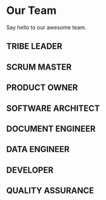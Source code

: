 
<script setup>
import { 
  VPTeamPage,
  VPTeamPageTitle,
  VPTeamMembers,
  VPTeamPageSection 
} from 'vitepress/theme'

const productOwner = [
  {
    avatar: 'https://www.github.com/yyx990803.png',
    name: 'Evan You',
    title: 'Creator',
    links: [
      { icon: 'github', link: 'https://github.com/yyx990803' },
      { icon: 'twitter', link: 'https://twitter.com/youyuxi' }
    ]
  },
];
const tribeLeader = [
  {
    avatar: 'https://www.github.com/yyx990803.png',
    name: 'Evan You',
    title: 'Creator',
    links: [
      { icon: 'github', link: 'https://github.com/yyx990803' },
      { icon: 'twitter', link: 'https://twitter.com/youyuxi' }
    ]
  },
];
const developer = [
  {
    avatar: 'https://www.github.com/yyx990803.png',
    name: 'Evan You',
    title: 'Creator',
    links: [
      { icon: 'github', link: 'https://github.com/yyx990803' },
      { icon: 'twitter', link: 'https://twitter.com/youyuxi' }
    ]
  },
  {
    avatar: 'https://www.github.com/yyx990803.png',
    name: 'Evan You',
    title: 'Creator',
    links: [
      { icon: 'github', link: 'https://github.com/yyx990803' },
      { icon: 'twitter', link: 'https://twitter.com/youyuxi' }
    ]
  },
  {
    avatar: 'https://www.github.com/yyx990803.png',
    name: 'Evan You',
    title: 'Creator',
    links: [
      { icon: 'github', link: 'https://github.com/yyx990803' },
      { icon: 'twitter', link: 'https://twitter.com/youyuxi' }
    ]
  },
  {
    avatar: 'https://www.github.com/yyx990803.png',
    name: 'Evan You',
    title: 'Creator',
    links: [
      { icon: 'github', link: 'https://github.com/yyx990803' },
      { icon: 'twitter', link: 'https://twitter.com/youyuxi' }
    ]
  },
]
</script>

# Our Team

Say hello to our awesome team.

## TRIBE LEADER
<VPTeamMembers size = "small" :members ="tribeLeader"/>

## SCRUM MASTER

<VPTeamMembers size="small"
    :members="developer"
  />

## PRODUCT OWNER

<VPTeamMembers size="small"
    :members="productOwner"
  />

## SOFTWARE ARCHITECT

<VPTeamMembers size="small"
    :members="developer"
  />

## DOCUMENT ENGINEER

<VPTeamMembers size="small"
    :members="developer"
  />

## DATA ENGINEER

<VPTeamMembers size="small"
    :members="developer"
  />


## DEVELOPER

<VPTeamMembers size="small"
    :members="developer"
  />

## QUALITY ASSURANCE

<VPTeamMembers size="small"
    :members="developer"
  />



